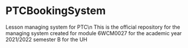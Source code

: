 # PTCBookingSystem
Lesson managing system for PTC\n
This is the official repository for the managing system created for module 6WCM0027 for the academic
year 2021/2022 semester B for the UH
